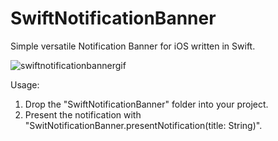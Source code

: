 # SwiftNotificationBanner
Simple versatile Notification Banner for iOS written in Swift.

![swiftnotificationbannergif](https://cloud.githubusercontent.com/assets/6236080/9156736/ec856a82-3ee4-11e5-8843-df906d7d8e17.gif)

Usage:

1. Drop the "SwiftNotificationBanner" folder into your project.
2. Present the notification with "SwitNotificationBanner.presentNotification(title: String)".
